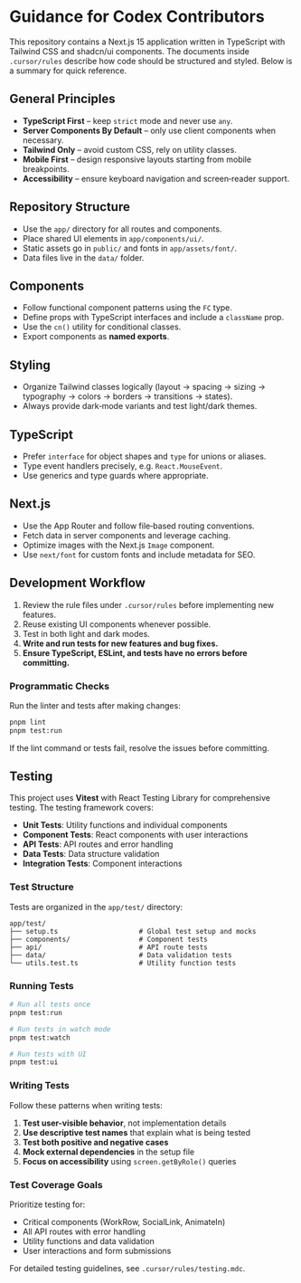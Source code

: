 # Guidance for Codex Contributors

This repository contains a Next.js 15 application written in TypeScript with Tailwind CSS and shadcn/ui components. The
documents inside `.cursor/rules` describe how code should be structured and styled. Below is a summary for quick
reference.

## General Principles

- **TypeScript First** – keep `strict` mode and never use `any`.
- **Server Components By Default** – only use client components when necessary.
- **Tailwind Only** – avoid custom CSS, rely on utility classes.
- **Mobile First** – design responsive layouts starting from mobile breakpoints.
- **Accessibility** – ensure keyboard navigation and screen‑reader support.

## Repository Structure

- Use the `app/` directory for all routes and components.
- Place shared UI elements in `app/components/ui/`.
- Static assets go in `public/` and fonts in `app/assets/font/`.
- Data files live in the `data/` folder.

## Components

- Follow functional component patterns using the `FC` type.
- Define props with TypeScript interfaces and include a `className` prop.
- Use the `cn()` utility for conditional classes.
- Export components as **named exports**.

## Styling

- Organize Tailwind classes logically (layout → spacing → sizing → typography → colors → borders → transitions →
  states).
- Always provide dark‑mode variants and test light/dark themes.

## TypeScript

- Prefer `interface` for object shapes and `type` for unions or aliases.
- Type event handlers precisely, e.g. `React.MouseEvent`.
- Use generics and type guards where appropriate.

## Next.js

- Use the App Router and follow file‑based routing conventions.
- Fetch data in server components and leverage caching.
- Optimize images with the Next.js `Image` component.
- Use `next/font` for custom fonts and include metadata for SEO.

## Development Workflow

1. Review the rule files under `.cursor/rules` before implementing new features.
2. Reuse existing UI components whenever possible.
3. Test in both light and dark modes.
4. **Write and run tests for new features and bug fixes.**
5. **Ensure TypeScript, ESLint, and tests have no errors before committing.**

### Programmatic Checks

Run the linter and tests after making changes:

```bash
pnpm lint
pnpm test:run
```

If the lint command or tests fail, resolve the issues before committing.

## Testing

This project uses **Vitest** with React Testing Library for comprehensive testing. The testing framework covers:

- **Unit Tests**: Utility functions and individual components
- **Component Tests**: React components with user interactions
- **API Tests**: API routes and error handling
- **Data Tests**: Data structure validation
- **Integration Tests**: Component interactions

### Test Structure

Tests are organized in the `app/test/` directory:

```
app/test/
├── setup.ts                    # Global test setup and mocks
├── components/                 # Component tests
├── api/                        # API route tests
├── data/                       # Data validation tests
└── utils.test.ts               # Utility function tests
```

### Running Tests

```bash
# Run all tests once
pnpm test:run

# Run tests in watch mode
pnpm test:watch

# Run tests with UI
pnpm test:ui
```

### Writing Tests

Follow these patterns when writing tests:

1. **Test user-visible behavior**, not implementation details
2. **Use descriptive test names** that explain what is being tested
3. **Test both positive and negative cases**
4. **Mock external dependencies** in the setup file
5. **Focus on accessibility** using `screen.getByRole()` queries

### Test Coverage Goals

Prioritize testing for:

- Critical components (WorkRow, SocialLink, AnimateIn)
- All API routes with error handling
- Utility functions and data validation
- User interactions and form submissions

For detailed testing guidelines, see `.cursor/rules/testing.mdc`.
